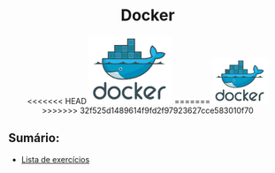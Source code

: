 <h1 align="center"> Docker </h1>

<p align="center">
<<<<<<< HEAD
  <img alt="logo do docker" src="../public/docker-logo.png" width="30%">
=======
  <img alt="logo do docker" src="../public/docker-logo.png" width="20%">
>>>>>>> 32f525d1489614f9fd2f97923627cce583010f70
</p>

<h2>Sumário:</h2>

* [Lista de exercícios](exercicios/README.md)
